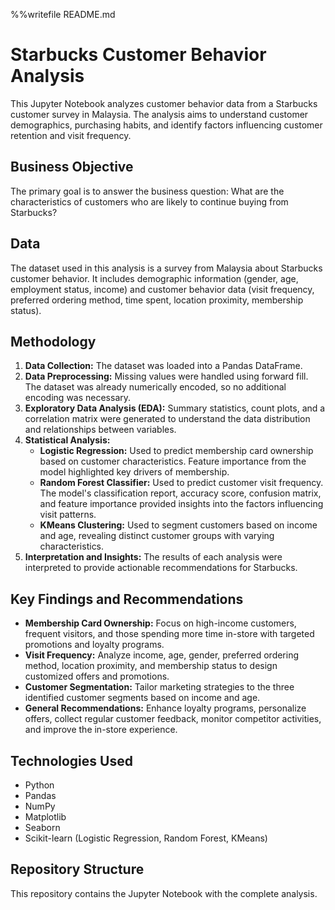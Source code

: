 %%writefile README.md
# Starbucks Customer Behavior Analysis

This Jupyter Notebook analyzes customer behavior data from a Starbucks customer survey in Malaysia.  The analysis aims to understand customer demographics, purchasing habits, and identify factors influencing customer retention and visit frequency.

## Business Objective

The primary goal is to answer the business question: What are the characteristics of customers who are likely to continue buying from Starbucks?

## Data

The dataset used in this analysis is a survey from Malaysia about Starbucks customer behavior.  It includes demographic information (gender, age, employment status, income) and customer behavior data (visit frequency, preferred ordering method, time spent, location proximity, membership status).

## Methodology

1. **Data Collection:** The dataset was loaded into a Pandas DataFrame.
2. **Data Preprocessing:** Missing values were handled using forward fill.  The dataset was already numerically encoded, so no additional encoding was necessary.
3. **Exploratory Data Analysis (EDA):** Summary statistics, count plots, and a correlation matrix were generated to understand the data distribution and relationships between variables.
4. **Statistical Analysis:**
    * **Logistic Regression:** Used to predict membership card ownership based on customer characteristics. Feature importance from the model highlighted key drivers of membership.
    * **Random Forest Classifier:** Used to predict customer visit frequency. The model's classification report, accuracy score, confusion matrix, and feature importance provided insights into the factors influencing visit patterns.
    * **KMeans Clustering:** Used to segment customers based on income and age, revealing distinct customer groups with varying characteristics.
5. **Interpretation and Insights:** The results of each analysis were interpreted to provide actionable recommendations for Starbucks.

## Key Findings and Recommendations

* **Membership Card Ownership:** Focus on high-income customers, frequent visitors, and those spending more time in-store with targeted promotions and loyalty programs.
* **Visit Frequency:** Analyze income, age, gender, preferred ordering method, location proximity, and membership status to design customized offers and promotions.
* **Customer Segmentation:** Tailor marketing strategies to the three identified customer segments based on income and age.
* **General Recommendations:** Enhance loyalty programs, personalize offers, collect regular customer feedback, monitor competitor activities, and improve the in-store experience.

## Technologies Used

* Python
* Pandas
* NumPy
* Matplotlib
* Seaborn
* Scikit-learn (Logistic Regression, Random Forest, KMeans)

## Repository Structure

This repository contains the Jupyter Notebook with the complete analysis.
